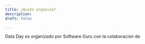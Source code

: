 ```yaml
---
title: ¿Quién organiza?
description: 
draft: false

---
```


Data Day es organizado por Software Guru con la colaboración de
